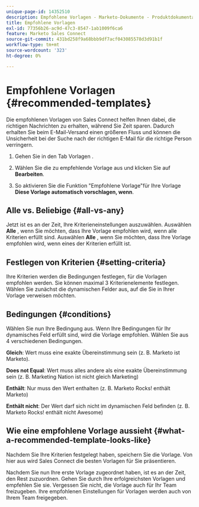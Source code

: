 ```yaml
---
unique-page-id: 14352510
description: Empfohlene Vorlagen - Marketo-Dokumente - Produktdokumentation
title: Empfohlene Vorlagen
exl-id: 77356b26-ac9d-47c3-8547-1ab1009f6ca6
feature: Marketo Sales Connect
source-git-commit: 431bd258f9a68bbb9df7acf043085578d3d91b1f
workflow-type: tm+mt
source-wordcount: '323'
ht-degree: 0%

---
```


# Empfohlene Vorlagen {#recommended-templates}

Die empfohlenen Vorlagen von Sales Connect helfen Ihnen dabei, die richtigen Nachrichten zu erhalten, während Sie Zeit sparen. Dadurch erhalten Sie beim E-Mail-Versand einen größeren Fluss und können die Unsicherheit bei der Suche nach der richtigen E-Mail für die richtige Person verringern.

1. Gehen Sie in den Tab Vorlagen .

1. Wählen Sie die zu empfehlende Vorlage aus und klicken Sie auf **Bearbeiten**.

1. So aktivieren Sie die Funktion &quot;Empfohlene Vorlage&quot;für Ihre Vorlage **Diese Vorlage automatisch vorschlagen, wenn**.

## Alle vs. Beliebige {#all-vs-any}

Jetzt ist es an der Zeit, Ihre Kriterieneinstellungen auszuwählen. Auswählen **Alle** , wenn Sie möchten, dass Ihre Vorlage empfohlen wird, wenn alle Kriterien erfüllt sind. Auswählen **Alle** , wenn Sie möchten, dass Ihre Vorlage empfohlen wird, wenn eines der Kriterien erfüllt ist.

## Festlegen von Kriterien {#setting-criteria}

Ihre Kriterien werden die Bedingungen festlegen, für die Vorlagen empfohlen werden. Sie können maximal 3 Kriterienelemente festlegen. Wählen Sie zunächst die dynamischen Felder aus, auf die Sie in Ihrer Vorlage verweisen möchten.

## Bedingungen {#conditions}

Wählen Sie nun Ihre Bedingung aus. Wenn Ihre Bedingungen für Ihr dynamisches Feld erfüllt sind, wird die Vorlage empfohlen. Wählen Sie aus 4 verschiedenen Bedingungen.

**Gleich**: Wert muss eine exakte Übereinstimmung sein (z. B. Marketo ist Marketo).

**Does not Equal**: Wert muss alles andere als eine exakte Übereinstimmung sein (z. B. Marketing Nation ist nicht gleich Marketing)

**Enthält**: Nur muss den Wert enthalten (z. B. Marketo Rocks! enthält Marketo)

**Enthält nicht**: Der Wert darf sich nicht im dynamischen Feld befinden (z. B. Marketo Rocks! enthält nicht Awesome)

## Wie eine empfohlene Vorlage aussieht {#what-a-recommended-template-looks-like}

Nachdem Sie Ihre Kriterien festgelegt haben, speichern Sie die Vorlage. Von hier aus wird Sales Connect die besten Vorlagen für Sie präsentieren.

Nachdem Sie nun Ihre erste Vorlage zugeordnet haben, ist es an der Zeit, den Rest zuzuordnen. Gehen Sie durch Ihre erfolgreichsten Vorlagen und empfehlen Sie sie. Vergessen Sie nicht, die Vorlage auch für Ihr Team freizugeben. Ihre empfohlenen Einstellungen für Vorlagen werden auch von Ihrem Team freigegeben.
